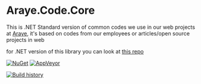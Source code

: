 # Araye.Code.Core

This is .NET Standard version of common codes we use in our web projects at [Araye](http://araye.net), it's based on codes from our employees or articles/open source projects in web

for .NET version of this library you can look at [this repo](https://github.com/araye/Araye.Code)

[![NuGet](https://img.shields.io/nuget/v/Araye.Code.Core.svg)](https://www.nuget.org/packages/Araye.Code.Core/)
[![AppVeyor](https://img.shields.io/appveyor/ci/gruntjs/grunt.svg)](https://ci.appveyor.com/project/Araye/araye-code-core)

[![Build history](https://buildstats.info/appveyor/chart/Araye/araye-code-core)](https://ci.appveyor.com/project/Araye/araye-code-core/history)


